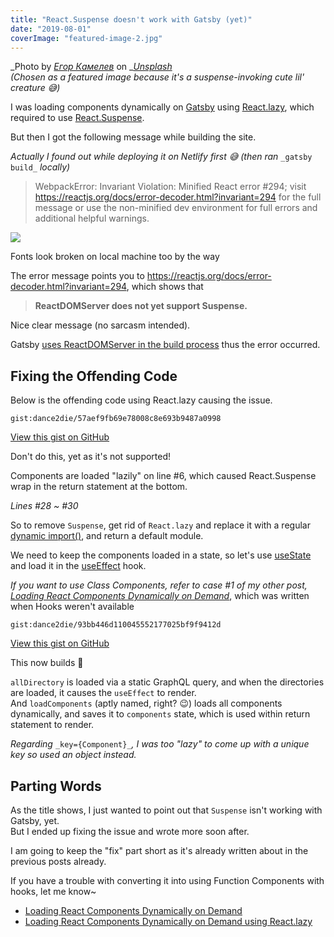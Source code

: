 ```yaml
---
title: "React.Suspense doesn't work with Gatsby (yet)"
date: "2019-08-01"
coverImage: "featured-image-2.jpg"
---
```


_Photo by _[_Егор Камелев_](https://unsplash.com/@ekamelev?utm_source=unsplash&utm_medium=referral&utm_content=creditCopyText)_ on _[_Unsplash_](https://unsplash.com/search/photos/spider?utm_source=unsplash&utm_medium=referral&utm_content=creditCopyText)  
_(Chosen as a featured image because it's a suspense-invoking cute lil' creature 😅)_

I was loading components dynamically on [Gatsby](https://www.gatsbyjs.org) using [React.lazy](https://reactjs.org/docs/code-splitting.html#reactlazy), which required to use [React.Suspense](https://reactjs.org/docs/code-splitting.html#suspense).

But then I got the following message while building the site.

_Actually I found out while deploying it on Netlify first 😅 (then ran_ `_gatsby build_` _locally)_

> WebpackError: Invariant Violation: Minified React error #294; visit https://reactjs.org/docs/error-decoder.html?invariant=294 for the full message or use the non-minified dev environment for full errors and additional helpful warnings.

![](https://i0.wp.com/www.slightedgecoder.com/wp-content/uploads/2019/07/build-error-1.jpg?fit=1024%2C396&ssl=1)

Fonts look broken on local machine too by the way

The error message points you to https://reactjs.org/docs/error-decoder.html?invariant=294, which shows that

> **ReactDOMServer does not yet support Suspense.**

Nice clear message (no sarcasm intended).

Gatsby [uses ReactDOMServer in the build process](https://github.com/gatsbyjs/gatsby/blob/57390e8da2d89c6abd0ad235c7389f39d072a36f/docs/blog/2018-11-07-gatsby-for-apps/index.md#gatsby-is-for-applications) thus the error occurred.

## Fixing the Offending Code

Below is the offending code using React.lazy causing the issue.

``gist:dance2die/57aef9fb69e78008c8e693b9487a0998``

<a href="https://gist.github.com/dance2die/57aef9fb69e78008c8e693b9487a0998">View this gist on GitHub</a>

Don't do this, yet as it's not supported!

Components are loaded "lazily" on line #6, which caused React.Suspense wrap in the return statement at the bottom.

_Lines #28 ~ #30_

So to remove `Suspense`, get rid of `React.lazy` and replace it with a regular [dynamic import()](https://v8.dev/features/dynamic-import), and return a default module.

We need to keep the components loaded in a state, so let's use [useState](https://reactjs.org/docs/hooks-reference.html#usestate) and load it in the [useEffect](https://reactjs.org/docs/hooks-reference.html#useeffect) hook.

_If you want to use Class Components, refer to case #1 of my other post,_ [_Loading React Components Dynamically on Demand_](https://www.slightedgecoder.com/2017/12/03/loading-react-components-dynamically-demand/#case1), which was written when Hooks weren't available

``gist:dance2die/93bb446d110045552177025bf9f9412d``

<a href="https://gist.github.com/dance2die/93bb446d110045552177025bf9f9412d">View this gist on GitHub</a>

This now builds 🙂

`allDirectory` is loaded via a static GraphQL query, and when the directories are loaded, it causes the `useEffect` to render.  
And `loadComponents` (aptly named, right? 😉) loads all components dynamically, and saves it to `components` state, which is used within return statement to render.

_Regarding_ `_key={Component}_`_, I was too "lazy" to come up with a unique key so used an object instead._

## Parting Words

As the title shows, I just wanted to point out that `Suspense` isn't working with Gatsby, yet.  
But I ended up fixing the issue and wrote more soon after.

I am going to keep the "fix" part short as it's already written about in the previous posts already.

If you have a trouble with converting it into using Function Components with hooks, let me know~

- [Loading React Components Dynamically on Demand](https://www.slightedgecoder.com/2017/12/03/loading-react-components-dynamically-demand/)
- [Loading React Components Dynamically on Demand using React.lazy](https://www.slightedgecoder.com/2018/10/28/loading-react-components-dynamically-on-demand-using-react-lazy/)
